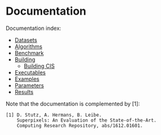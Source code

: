 # Documentation

Documentation index:

* [Datasets](DATASETS.md)
* [Algorithms](ALGORITHMS.md)
* [Benchmark](BENCHMARK.md)
* [Building](BUILDING.md)
    * [Building CIS](BUILDING_CIS.md)
* [Executables](EXECUTABLES.md)
* [Examples](EXAMPLES.md)
* [Parameters](PARAMETERS.md)
* [Results](RESULTS.md)

Note that the documentation is complemented by [1]:

    [1] D. Stutz, A. Hermans, B. Leibe.
        Superpixels: An Evaluation of the State-of-the-Art.
        Computing Research Repository, abs/1612.01601.